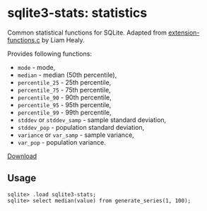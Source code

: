 # sqlite3-stats: statistics

Common statistical functions for SQLite.
Adapted from [extension-functions.c](https://sqlite.org/contrib/) by Liam Healy.

Provides following functions:

-   `mode` - mode,
-   `median` - median (50th percentile),
-   `percentile_25` - 25th percentile,
-   `percentile_75` - 75th percentile,
-   `percentile_90` - 90th percentile,
-   `percentile_95` - 95th percentile,
-   `percentile_99` - 99th percentile,
-   `stddev` or `stddev_samp` - sample standard deviation,
-   `stddev_pop` - population standard deviation,
-   `variance` or `var_samp` - sample variance,
-   `var_pop` - population variance.

[Download](https://github.com/nalgeon/sqlite-plus/releases/latest)

## Usage

```
sqlite> .load sqlite3-stats;
sqlite> select median(value) from generate_series(1, 100);
```
